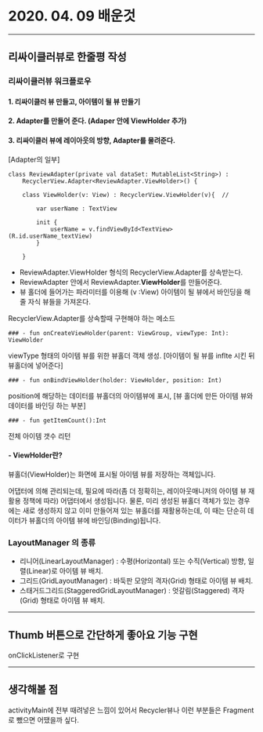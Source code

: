 # 2020. 04. 09 배운것
* * *
## **리싸이클러뷰로 한줄평 작성**
### 리싸이클러뷰 워크플로우

####     1. 리싸이클러 뷰 만들고, 아이템이 될 뷰 만들기
####     2. Adapter를 만들어 준다. (Adaper 안에 ViewHolder 추가)
####     3. 리싸이클러 뷰에 레이아웃의 방향, Adapter를 물려준다.


[Adapter의 일부]
```
class ReviewAdapter(private val dataSet: MutableList<String>) :
    RecyclerView.Adapter<ReviewAdapter.ViewHolder>() { 
     
    class ViewHolder(v: View) : RecyclerView.ViewHolder(v){  //

        var userName : TextView

        init {
            userName = v.findViewById<TextView>(R.id.userName_textView)
        }

    }
```
* ReviewAdapter.ViewHolder 형식의 RecyclerView.Adapter를 상속받는다.
* ReviewAdapter 안에서 ReviewAdapter.**ViewHolder**를 만들어준다.
* 뷰 홀더에 들어가는 파라미터를 이용해 (v :View) 아이템이 될 뷰에서 바인딩을 해줄 자식 뷰들을 가져온다.

RecyclerView.Adapter를 상속할때 구현해야 하는 메소드
```
### - fun onCreateViewHolder(parent: ViewGroup, viewType: Int): ViewHolder
```
viewType 형태의 아이템 뷰를 위한 뷰홀더 객체 생성. [아이템이 될 뷰를 inflte 시킨 뒤 뷰홀더에 넣어준다]
```
### - fun onBindViewHolder(holder: ViewHolder, position: Int)
```
position에 해당하는 데이터를 뷰홀더의 아이템뷰에 표시, [뷰 홀더에 만든 아이템 뷰와 데이터를 바인딩 하는 부분]
```
### - fun getItemCount():Int
```
전체 아이템 갯수 리턴



#### - ViewHolder란? 
뷰홀더(ViewHolder)는 화면에 표시될 아이템 뷰를 저장하는 객체입니다.

어댑터에 의해 관리되는데, 필요에 따라(좀 더 정확히는, 레이아웃매니저의 아이템 뷰 재활용 정책에 따라) 어댑터에서 생성됩니다. 물론, 미리 생성된 뷰홀더 객체가 있는 경우에는 새로 생성하지 않고 이미 만들어져 있는 뷰홀더를 재활용하는데, 이 때는 단순히 데이터가 뷰홀더의 아이템 뷰에 바인딩(Binding)됩니다.


### LayoutManager 의 종류
- 리니어(LinearLayoutManager) : 수평(Horizontal) 또는 수직(Vertical) 방향, 일렬(Linear)로 아이템 뷰 배치.
- 그리드(GridLayoutManager) : 바둑판 모양의 격자(Grid) 형태로 아이템 뷰 배치.
- 스태거드그리드(StaggeredGridLayoutManager) : 엇갈림(Staggered) 격자(Grid) 형태로 아이템 뷰 배치.

-------------------------------------
## Thumb 버튼으로 간단하게 좋아요 기능 구현
onClickListener로 구현

-------------------------------------
## 생각해볼 점
activityMain에 전부 때려넣은 느낌이 있어서
Recycler뷰나 이런 부분들은 Fragment로 뺐으면 어땠을까 싶다.
